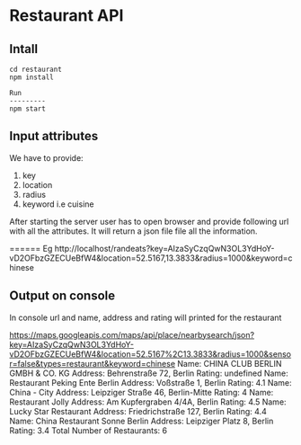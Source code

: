 Restaurant API
========

Intall
------------
``````
cd restaurant
npm install

Run
---------
npm start
````````

Input attributes
---------
We have to provide: 
1. key
2. location
3. radius
4. keyword i.e cuisine

After starting the server user has to open browser and provide following url with all the attributes. It will return a json file file all the information.

======
Eg
http://localhost/randeats?key=AIzaSyCzqQwN3OL3YdHoY-vD2OFbzGZECUeBfW4&location=52.5167,13.3833&radius=1000&keyword=chinese


Output on console
----------
In console url and name, address and rating will printed for the restaurant

https://maps.googleapis.com/maps/api/place/nearbysearch/json?key=AIzaSyCzqQwN3OL3YdHoY-vD2OFbzGZECUeBfW4&location=52.5167%2C13.3833&radius=1000&sensor=false&types=restaurant&keyword=chinese
Name:  CHINA CLUB BERLIN GMBH & CO. KG
Address:  Behrenstraße 72, Berlin
Rating:  undefined
Name:  Restaurant Peking Ente Berlin
Address:  Voßstraße 1, Berlin
Rating:  4.1
Name:  China - City
Address:  Leipziger Straße 46, Berlin-Mitte
Rating:  4
Name:  Restaurant Jolly
Address:  Am Kupfergraben 4/4A, Berlin
Rating:  4.5
Name:  Lucky Star Restaurant
Address:  Friedrichstraße 127, Berlin
Rating:  4.4
Name:  China Restaurant Sonne Berlin
Address:  Leipziger Platz 8, Berlin
Rating:  3.4
Total Number of Restaurants: 6
